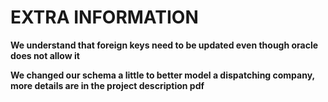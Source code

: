 # EXTRA INFORMATION

**We understand that foreign keys need to be updated even though oracle does not allow it**

**We changed our schema a little to better model a dispatching company, more details are in the project description pdf**

